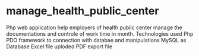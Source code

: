 # manage_health_public_center
Php web application help employers of health public center manage the documentations and controle of work time in month.
Technologies used
Php
PDO framework to connection with databae and manipulations
MySQL as Database
Excel file uploded
PDF export file
